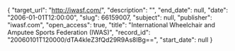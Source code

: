 {
  "target_url": "http://iwasf.com/", 
  "description": "", 
  "end_date": null, 
  "date": "2006-01-01T12:00:00", 
  "slug": 66159007, 
  "subject": null, 
  "publisher": "iwasf.com", 
  "open_access": true, 
  "title": "International Wheelchair and Amputee Sports Federation (IWAS)", 
  "record_id": "20060101T120000/dTA4kleZ3fQd29R9As8IBg==", 
  "start_date": null
}

